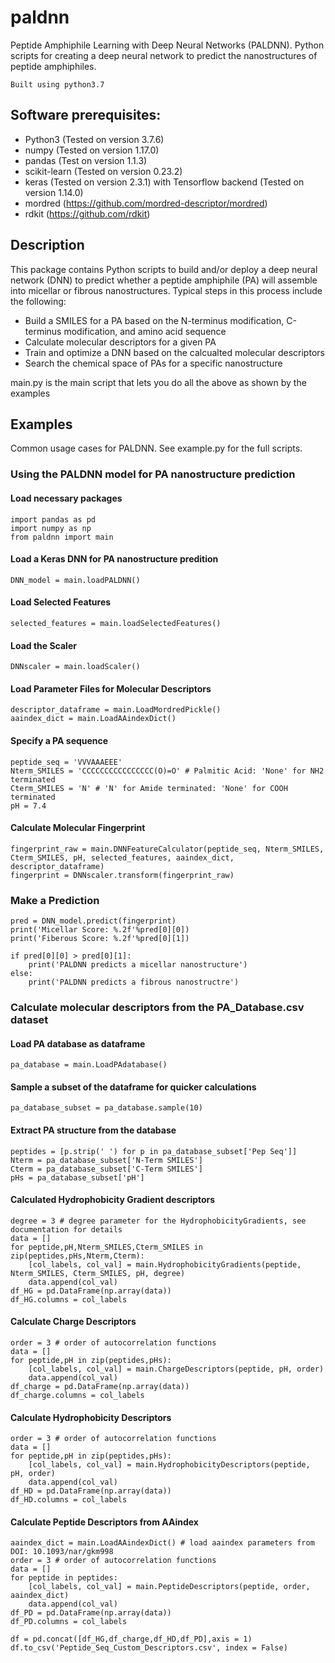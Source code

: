 # paldnn
Peptide Amphiphile Learning with Deep Neural Networks (PALDNN). Python scripts for creating a deep neural network to predict the nanostructures of peptide amphiphiles. 

    Built using python3.7

## Software prerequisites:
- Python3 (Tested on version 3.7.6)
- numpy (Tested on version 1.17.0)
- pandas (Test on version 1.1.3)
- scikit-learn (Tested on version 0.23.2)
- keras (Tested on version 2.3.1) with Tensorflow backend  (Tested on version 1.14.0)
- mordred  (https://github.com/mordred-descriptor/mordred)
- rdkit (https://github.com/rdkit)

## Description
This package contains Python scripts to build and/or deploy a deep neural network (DNN) to predict whether a peptide amphiphile (PA) will assemble into micellar or fibrous nanostructures. Typical steps in this process include the following:
- Build a SMILES for a PA based on the N-terminus modification, C-terminus modification, and amino acid sequence
- Calculate molecular descriptors for a given PA
- Train and optimize a DNN based on the calcualted molecular descriptors
- Search the chemical space of PAs for a specific nanostructure

main.py is the main script that lets you do all the above as shown by the examples

## Examples
Common usage cases for PALDNN. See example.py for the full scripts.

### Using the PALDNN model for PA nanostructure prediction
#### Load necessary packages
    import pandas as pd
    import numpy as np
    from paldnn import main
#### Load a Keras DNN for PA nanostructure predition
    DNN_model = main.loadPALDNN()

#### Load Selected Features
    selected_features = main.loadSelectedFeatures()

#### Load the Scaler
    DNNscaler = main.loadScaler()

#### Load Parameter Files for Molecular Descriptors
    descriptor_dataframe = main.LoadMordredPickle()
    aaindex_dict = main.LoadAAindexDict()

#### Specify a PA sequence
    peptide_seq = 'VVVAAAEEE'
    Nterm_SMILES = 'CCCCCCCCCCCCCCCC(O)=O' # Palmitic Acid: 'None' for NH2 terminated
    Cterm_SMILES = 'N' # 'N' for Amide terminated: 'None' for COOH terminated
    pH = 7.4

#### Calculate Molecular Fingerprint
    fingerprint_raw = main.DNNFeatureCalculator(peptide_seq, Nterm_SMILES, Cterm_SMILES, pH, selected_features, aaindex_dict, descriptor_dataframe)
    fingerprint = DNNscaler.transform(fingerprint_raw)

### Make a Prediction
    pred = DNN_model.predict(fingerprint)
    print('Micellar Score: %.2f'%pred[0][0])
    print('Fiberous Score: %.2f'%pred[0][1])

    if pred[0][0] > pred[0][1]:
        print('PALDNN predicts a micellar nanostructure')
    else:
        print('PALDNN predicts a fibrous nanostructre')

### Calculate molecular descriptors from the PA_Database.csv dataset
#### Load PA database as dataframe
    pa_database = main.LoadPAdatabase()

#### Sample a subset of the dataframe for quicker calculations
    pa_database_subset = pa_database.sample(10)

#### Extract PA structure from the database
    peptides = [p.strip(' ') for p in pa_database_subset['Pep Seq']]
    Nterm = pa_database_subset['N-Term SMILES']
    Cterm = pa_database_subset['C-Term SMILES']
    pHs = pa_database_subset['pH']

#### Calculated Hydrophobicity Gradient descriptors
    degree = 3 # degree parameter for the HydrophobicityGradients, see documentation for details
    data = []
    for peptide,pH,Nterm_SMILES,Cterm_SMILES in zip(peptides,pHs,Nterm,Cterm):
        [col_labels, col_val] = main.HydrophobicityGradients(peptide, Nterm_SMILES, Cterm_SMILES, pH, degree)
        data.append(col_val)
    df_HG = pd.DataFrame(np.array(data))
    df_HG.columns = col_labels

#### Calculate Charge Descriptors
    order = 3 # order of autocorrelation functions
    data = []
    for peptide,pH in zip(peptides,pHs):
        [col_labels, col_val] = main.ChargeDescriptors(peptide, pH, order)
        data.append(col_val)
    df_charge = pd.DataFrame(np.array(data))
    df_charge.columns = col_labels

#### Calculate Hydrophobicity Descriptors
    order = 3 # order of autocorrelation functions
    data = []
    for peptide,pH in zip(peptides,pHs):
        [col_labels, col_val] = main.HydrophobicityDescriptors(peptide, pH, order)
        data.append(col_val)
    df_HD = pd.DataFrame(np.array(data))
    df_HD.columns = col_labels

#### Calculate Peptide Descriptors from AAindex
    aaindex_dict = main.LoadAAindexDict() # load aaindex parameters from DOI: 10.1093/nar/gkm998
    order = 3 # order of autocorrelation functions
    data = []
    for peptide in peptides:
        [col_labels, col_val] = main.PeptideDescriptors(peptide, order, aaindex_dict)
        data.append(col_val)
    df_PD = pd.DataFrame(np.array(data))
    df_PD.columns = col_labels

    df = pd.concat([df_HG,df_charge,df_HD,df_PD],axis = 1)
    df.to_csv('Peptide_Seq_Custom_Descriptors.csv', index = False)        
